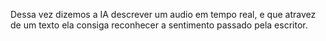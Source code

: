 Dessa vez dizemos a IA descrever um audio em tempo real, e que atravez de um texto ela consiga reconhecer a sentimento passado pela escritor.
